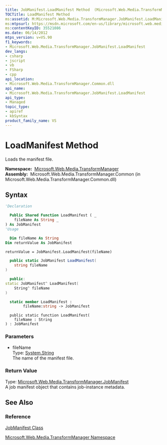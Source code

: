 ```yaml
---
title: JobManifest.LoadManifest Method  (Microsoft.Web.Media.TransformManager)
TOCTitle: LoadManifest Method
ms:assetid: M:Microsoft.Web.Media.TransformManager.JobManifest.LoadManifest(System.String)
ms:mtpsurl: https://msdn.microsoft.com/en-us/library/microsoft.web.media.transformmanager.jobmanifest.loadmanifest(v=VS.90)
ms:contentKeyID: 35521086
ms.date: 06/14/2012
mtps_version: v=VS.90
f1_keywords:
- Microsoft.Web.Media.TransformManager.JobManifest.LoadManifest
dev_langs:
- csharp
- jscript
- vb
- FSharp
- cpp
api_location:
- Microsoft.Web.Media.TransformManager.Common.dll
api_name:
- Microsoft.Web.Media.TransformManager.JobManifest.LoadManifest
api_type:
- Managed
topic_type:
- apiref
- kbSyntax
product_family_name: VS
---
```


# LoadManifest Method

Loads the manifest file.

**Namespace:**  [Microsoft.Web.Media.TransformManager](microsoft-web-media-transformmanager-namespace.md)  
**Assembly:**  Microsoft.Web.Media.TransformManager.Common (in Microsoft.Web.Media.TransformManager.Common.dll)

## Syntax

```vb
'Declaration

  Public Shared Function LoadManifest ( _
    fileName As String _
) As JobManifest
'Usage

  Dim fileName As String
Dim returnValue As JobManifest

returnValue = JobManifest.LoadManifest(fileName)
```

```csharp
  public static JobManifest LoadManifest(
    string fileName
)
```

```cpp
  public:
static JobManifest^ LoadManifest(
    String^ fileName
)
```

``` fsharp
  static member LoadManifest : 
        fileName:string -> JobManifest 
```

```jscript
  public static function LoadManifest(
    fileName : String
) : JobManifest
```

### Parameters

  - fileName  
    Type: [System.String](https://msdn.microsoft.com/library/s1wwdcbf)  
    The name of the manifest file.  

### Return Value

Type: [Microsoft.Web.Media.TransformManager.JobManifest](jobmanifest-class-microsoft-web-media-transformmanager.md)  
A job manifest object that contains job-instance metadata.  

## See Also

### Reference

[JobManifest Class](jobmanifest-class-microsoft-web-media-transformmanager.md)

[Microsoft.Web.Media.TransformManager Namespace](microsoft-web-media-transformmanager-namespace.md)

